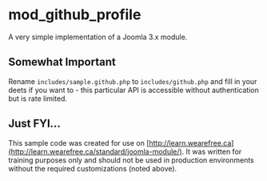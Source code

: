 # mod_github_profile

A very simple implementation of a Joomla 3.x module.

## Somewhat Important

Rename `includes/sample.github.php` to `includes/github.php` and fill in your deets if you want to - this particular API is accessible without authentication but is rate limited.

## Just FYI...

This sample code was created for use on [http://learn.wearefree.ca](http://learn.wearefree.ca/standard/joomla-module/).  It was written for training purposes only and should not be used in production environments without the required customizations (noted above).